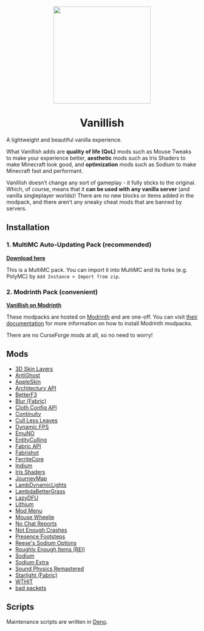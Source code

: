 <h1 align="center">
  <img src="https://raw.githubusercontent.com/ryanccn/vanillish/main/icon.png" width="256" height="256" /><br /><br />
  <span>Vanillish</span>
</h1>

A lightweight and beautiful vanilla experience.

What Vanillish adds are **quality of life (QoL)** mods such as Mouse Tweaks to make your experience better, **aesthetic** mods such as Iris Shaders to make Minecraft look good, and **optimization** mods such as Sodium to make Minecraft fast and performant.

Vanillish doesn’t change any sort of gameplay - it fully sticks to the original. Which, of course, means that it **can be used with any vanilla server** (and vanilla singleplayer worlds)! There are no new blocks or items added in the modpack, and there aren’t any sneaky cheat mods that are banned by servers.

## Installation

### 1. MultiMC Auto-Updating Pack (recommended)

[**Download here**](https://raw.githubusercontent.com/ryanccn/vanillish/main/auto-updating-pack.zip)

This is a MultiMC pack. You can import it into MultiMC and its forks (e.g. PolyMC) by `Add Instance > Import from zip`.

### 2. Modrinth Pack (convenient)

[**Vanillish on Modrinth**](https://modrinth.com/modpack/vanillish)

These modpacks are hosted on [Modrinth](https://modrinth.com) and are one-off. You can visit [their documentation](https://docs.modrinth.com/docs/modpacks/playing_modpacks/) for more information on how to install Modrinth modpacks.

There are no CurseForge mods at all, so no need to worry!

## Mods

<!-- MODS_START -->
- [3D Skin Layers](https://modrinth.com/mod/zV5r3pPn)
- [AntiGhost](https://modrinth.com/mod/Jw3Wx1KR)
- [AppleSkin](https://modrinth.com/mod/EsAfCjCV)
- [Architectury API](https://modrinth.com/mod/lhGA9TYQ)
- [BetterF3](https://modrinth.com/mod/8shC1gFX)
- [Blur (Fabric)](https://modrinth.com/mod/NK39zBp2)
- [Cloth Config API](https://modrinth.com/mod/9s6osm5g)
- [Continuity](https://modrinth.com/mod/1IjD5062)
- [Cull Less Leaves](https://modrinth.com/mod/iG6ZHsUV)
- [Dynamic FPS](https://modrinth.com/mod/LQ3K71Q1)
- [EmuNO](https://modrinth.com/mod/RLrPqrNI)
- [EntityCulling](https://modrinth.com/mod/NNAgCjsB)
- [Fabric API](https://modrinth.com/mod/P7dR8mSH)
- [Fabrishot](https://modrinth.com/mod/3qsfQtE9)
- [FerriteCore](https://modrinth.com/mod/uXXizFIs)
- [Indium](https://modrinth.com/mod/Orvt0mRa)
- [Iris Shaders](https://modrinth.com/mod/YL57xq9U)
- [JourneyMap](https://modrinth.com/mod/lfHFW1mp)
- [LambDynamicLights](https://modrinth.com/mod/yBW8D80W)
- [LambdaBetterGrass](https://modrinth.com/mod/2Uev7LdA)
- [LazyDFU](https://modrinth.com/mod/hvFnDODi)
- [Lithium](https://modrinth.com/mod/gvQqBUqZ)
- [Mod Menu](https://modrinth.com/mod/mOgUt4GM)
- [Mouse Wheelie](https://modrinth.com/mod/u5Ic2U1u)
- [No Chat Reports](https://modrinth.com/mod/qQyHxfxd)
- [Not Enough Crashes](https://modrinth.com/mod/yM94ont6)
- [Presence Footsteps](https://modrinth.com/mod/rcTfTZr3)
- [Reese's Sodium Options](https://modrinth.com/mod/Bh37bMuy)
- [Roughly Enough Items (REI)](https://modrinth.com/mod/nfn13YXA)
- [Sodium](https://modrinth.com/mod/AANobbMI)
- [Sodium Extra](https://modrinth.com/mod/PtjYWJkn)
- [Sound Physics Remastered](https://modrinth.com/mod/qyVF9oeo)
- [Starlight (Fabric)](https://modrinth.com/mod/H8CaAYZC)
- [WTHIT](https://modrinth.com/mod/6AQIaxuO)
- [bad packets](https://modrinth.com/mod/ftdbN0KK)
<!-- MODS_END -->

## Scripts

Maintenance scripts are written in [Deno](https://deno.land/).
